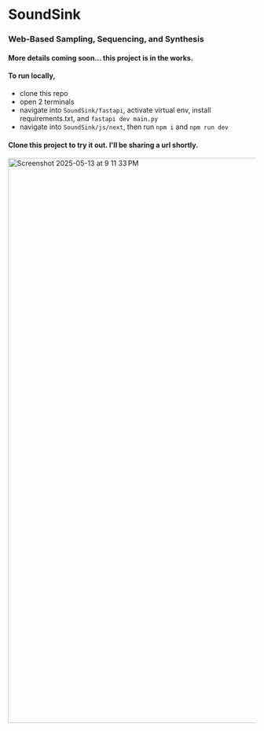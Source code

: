 # SoundSink
### Web-Based Sampling, Sequencing, and Synthesis

#### More details coming soon... this project is in the works. 
#### To run locally, 
  * clone this repo
  * open 2 terminals
  * navigate into `SoundSink/fastapi`, activate virtual env, install requirements.txt, and `fastapi dev main.py`
  * navigate into `SoundSink/js/next`, then run `npm i` and `npm run dev`

#### Clone this project to try it out. I'll be sharing a url shortly.

<img width="1149" alt="Screenshot 2025-05-13 at 9 11 33 PM" src="https://github.com/user-attachments/assets/208cd190-9f45-426d-baf9-05e33186132c" />
